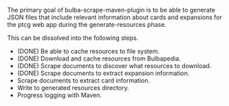 The primary goal of bulba-scrape-maven-plugin is to be able to generate JSON files that include relevant information about cards and expansions for the ptcg web app during the generate-resources phase.

This can be dissolved into the following steps.

* (DONE) Be able to cache resources to file system.
* (DONE) Download and cache resources from Bulbapedia.
* (DONE) Scrape documents to discover what resources to download.
* (DONE) Scrape documents to extract expansion information.
* Scrape documents to extract card information.
* Write to generated resources directory.
* Progress logging with Maven.
